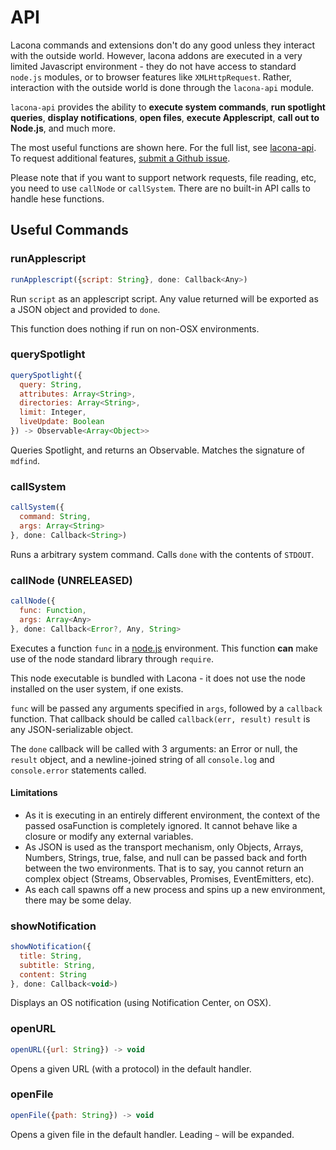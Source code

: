 # API

Lacona commands and extensions don't do any good unless they interact with
the outside world. However, lacona addons are executed in a very limited
Javascript environment - they do not have access to standard `node.js` modules,
or to browser features like `XMLHttpRequest`. Rather, interaction with
the outside world is done through the `lacona-api` module.

`lacona-api` provides the ability to **execute system commands**,
**run spotlight queries**, **display notifications**, **open files**,
**execute Applescript**, **call out to Node.js**, and much more.

The most useful functions are shown here. For the full list, see
[lacona-api](https://github.com/laconalabs/lacona-api). To request
additional features,
[submit a Github issue](https://github.com/laconalabs/lacona-api/issues).

Please note that if you want to support network requests, file reading, etc,
you need to use `callNode` or `callSystem`. There are no built-in API calls to
handle hese functions.

## Useful Commands

### runApplescript

```js
runApplescript({script: String}, done: Callback<Any>)
```

Run `script` as an applescript script. Any value returned will be exported
as a JSON object and provided to `done`.

This function does nothing if run on non-OSX environments.

### querySpotlight

```js
querySpotlight({
  query: String,
  attributes: Array<String>,
  directories: Array<String>,
  limit: Integer,
  liveUpdate: Boolean
}) -> Observable<Array<Object>>
```

Queries Spotlight, and returns an Observable. Matches the signature of
`mdfind`.

### callSystem

```js
callSystem({
  command: String,
  args: Array<String>
}, done: Callback<String>)
```

Runs a arbitrary system command. Calls `done` with the contents of `STDOUT`.

### callNode (UNRELEASED)

```js
callNode({
  func: Function,
  args: Array<Any>
}, done: Callback<Error?, Any, String>
```

Executes a function `func` in a [node.js](https://nodejs.org/en/) environment.
This function **can** make use of the node standard library through
`require`.

This node executable is bundled with Lacona - it does not use the node installed
on the user system, if one exists.

`func` will be passed any arguments specified in `args`, followed by a
`callback` function. That callback should be called `callback(err, result)`
`result` is any JSON-serializable object.

The `done` callback will be called with 3 arguments: an Error or null,
the `result` object, and a newline-joined string of all `console.log` and
`console.error` statements called.

#### Limitations

- As it is executing in an entirely different environment, the context of the passed osaFunction is completely ignored. It cannot behave like a closure or modify any external variables.
- As JSON is used as the transport mechanism, only Objects, Arrays, Numbers, Strings, true, false, and null can be passed back and forth between the two environments. That is to say, you cannot return an complex object (Streams, Observables, Promises, EventEmitters, etc).
- As each call spawns off a new process and spins up a new environment, there may be some delay.

### showNotification

```js
showNotification({
  title: String,
  subtitle: String,
  content: String
}, done: Callback<void>)
```

Displays an OS notification (using Notification Center, on OSX).

### openURL

```js
openURL({url: String}) -> void
```

Opens a given URL (with a protocol) in the default handler.

### openFile

```js
openFile({path: String}) -> void
```

Opens a given file in the default handler. Leading `~` will be expanded.
